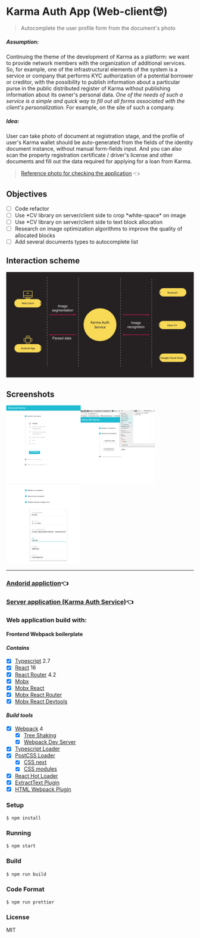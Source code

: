 # Karma Auth App (Web-client😎)
> Autocomplete the user profile form from the document's photo

##### Assumption:
Continuing the theme of the development of Karma as a platform:
we want to provide network members with the organization of additional services.
So, for example, one of the infrastructural elements of the system is a
service or company that performs KYC authorization of a potential
borrower or creditor, with the possibility to publish information
about a particular purse in the public distributed register of Karma
without publishing information about its owner's personal data.
_One of the needs of such a service is a simple and quick way to fill out all forms
associated with the client's personalization._ For example,
on the site of such a company.

##### Idea:
User can take photo of document at registration stage, and the profile of
user's Karma wallet should be auto-generated from the fields of the identity document instance,
without manual form-fields input.
And you can also scan the property registration
certificate / driver's license and other documents and
fill out the data required for applying for a loan from Karma.

> [Reference photo for checking the application](https://drive.google.com/drive/folders/1wbArlgHHJiRz9vYOU0CugtXWScsi8lKU) 👈

## Objectives

* [ ] Code refactor
* [ ] Use *CV library on server/client side to crop *white-space\* on image
* [ ] Use \*CV library on server/client side to text block allocation
* [ ] Research on image optimization algorithms to improve the quality of allocated blocks
* [ ] Add several documents types to autocomplete list

## Interaction scheme
<img src="images/system.jpg" alt="preview 1" width="auto" height="autoc">

## Screenshots
<img src="images/appScreen1.png" alt="preview 1" width="200" height="auto"><img src="images/appScreen2.png" alt="preview 1" width="200" height="auto"><img src="images/appScreen3.png" alt="preview 1" width="200" height="auto">

---

### [Andorid appliction](https://github.com/LexLeontiev/karmaauth)👈

### [Server application (Karma Auth Service)](https://github.com/MaximZemskov/karma-auth)👈

### Web application build with:

#### Frontend Webpack boilerplate
#### _Contains_

* [x] [Typescript](https://www.typescriptlang.org/) 2.7
* [x] [React](https://facebook.github.io/react/) 16
* [x] [React Router](https://github.com/ReactTraining/react-router) 4.2
* [x] [Mobx](https://github.com/mobxjs/mobx)
* [x] [Mobx React](https://github.com/mobxjs/mobx-react)
* [x] [Mobx React Router](https://github.com/alisd23/mobx-react-router/)
* [x] [Mobx React Devtools](https://github.com/mobxjs/mobx-react-devtools)

#### _Build tools_

* [x] [Webpack](https://webpack.github.io) 4
  * [x] [Tree Shaking](https://webpack.js.org/guides/tree-shaking/)
  * [x] [Webpack Dev Server](https://github.com/webpack/webpack-dev-server)
* [x] [Typescript Loader](https://github.com/TypeStrong/ts-loader)
* [x] [PostCSS Loader](https://github.com/postcss/postcss-loader)
  * [x] [CSS next](https://github.com/MoOx/postcss-cssnext)
  * [x] [CSS modules](https://github.com/css-modules/css-modules)
* [x] [React Hot Loader](https://github.com/gaearon/react-hot-loader)
* [x] [ExtractText Plugin](https://github.com/webpack/extract-text-webpack-plugin)
* [x] [HTML Webpack Plugin](https://github.com/ampedandwired/html-webpack-plugin)

### Setup

```
$ npm install
```

### Running

```
$ npm start
```

### Build

```
$ npm run build
```

### Code Format

```
$ npm run prettier
```

### License

MIT
